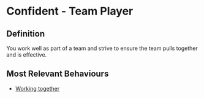 # Confident - Team Player  

## Definition 

You work well as part of a team and strive to ensure the team pulls together and is effective. 


## Most Relevant Behaviours

* [Working together](behav/work_together.md)

